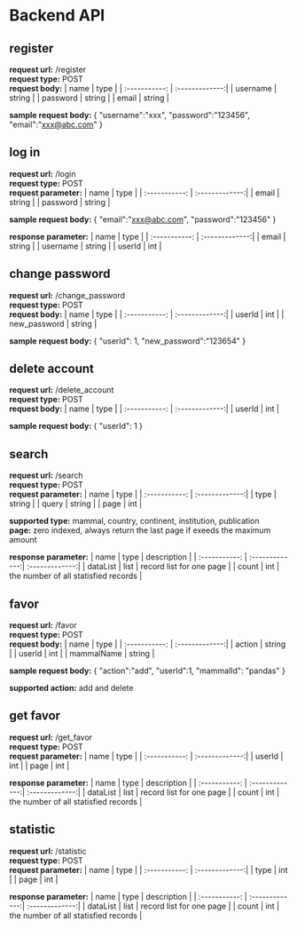 
# Backend API
## register
**request url:** /register \
**request type:** POST \
**request body:**
| name | type |
| :-----------: | :-------------:| 
| username       |   string      | 
| password       |   string      | 
| email       |   string      | 

**sample request body:**
{
    "username":"xxx", 
    "password":"123456", 
    "email":"xxx@abc.com"
} 

## log in
**request url:** /login \
**request type:** POST \
**request parameter:**
| name | type |
| :-----------: | :-------------:| 
| email       |   string      | 
| password       |   string      | 

**sample request body:**
{
    "email":"xxx@abc.com",
    "password":"123456"
} 

**response parameter:**
| name | type |
| :-----------: | :-------------:| 
| email       |   string      | 
| username       |   string      |
| userId       |   int      |


## change password
**request url:** /change_password \
**request type:** POST \
**request body:**
| name | type |
| :-----------: | :-------------:| 
| userId       |   int      | 
| new_password       |   string      | 

**sample request body:**
{
    "userId": 1, 
    "new_password":"123654"
} 

## delete account
**request url:** /delete_account \
**request type:** POST \
**request body:**
| name | type |
| :-----------: | :-------------:| 
| userId      |   int      | 

**sample request body:**
{
    "userId": 1
} 

## search
**request url:** /search \
**request type:** POST \
**request parameter:**
| name | type |
| :-----------: | :-------------:| 
| type       |   string      | 
| query       |   string      | 
| page       |   int      | 

**supported type:** mammal, country, continent, institution, publication \
**page:** zero indexed, always return the last page if exeeds the maximum amount

**response parameter:**
| name | type | description |
| :-----------: | :-------------:| :-------------:|
| dataList       |   list      |  record list for one page |
| count       |   int      | the number of all statisfied records |

## favor
**request url:** /favor \
**request type:** POST \
**request body:**
| name | type |
| :-----------: | :-------------:| 
| action       |   string      | 
| userId       |   int      | 
| mammalName       |   string      | 

**sample request body:**
{
    "action":"add", 
    "userId":1,
    "mammalId": "pandas"
} 

**supported action:** add and delete

## get favor
**request url:** /get_favor \
**request type:** POST \
**request parameter:**
| name | type |
| :-----------: | :-------------:| 
| userId       |   int      | 
| page       |   int      |

**response parameter:**
| name | type | description |
| :-----------: | :-------------:| :-------------:|
| dataList       |   list      |  record list for one page |
| count       |   int      | the number of all statisfied records |

## statistic
**request url:** /statistic \
**request type:** POST \
**request parameter:**
| name | type |
| :-----------: | :-------------:| 
| type       |   int      | 
| page       |   int      | 

**response parameter:**
| name | type | description |
| :-----------: | :-------------:| :-------------:|
| dataList       |   list      |  record list for one page |
| count       |   int      | the number of all statisfied records |
